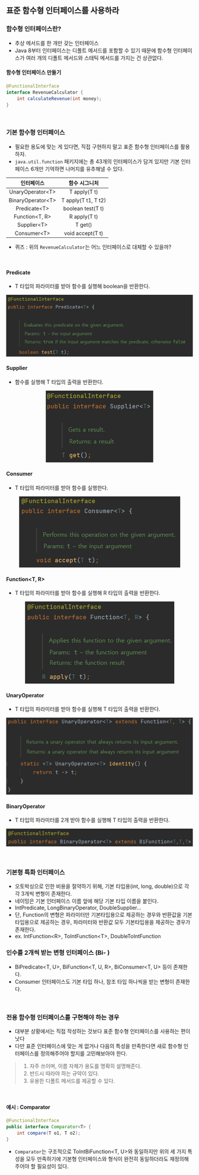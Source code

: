 ## 표준 함수형 인터페이스를 사용하라

### 함수형 인터페이스란?
- 추상 메서드를 한 개만 갖는 인터페이스
- Java 8부터 인터페이스는 디폴트 메서드를 포함할 수 있기 때문에 함수형 인터페이스가 여러 개의 디폴트 메서드와 스태틱 메서드를 가지는 건 상관없다.

#### 함수형 인터페이스 만들기
```java
@FunctionalInterface
interface RevenueCalculator {
    int calculateRevenue(int money);
}
```

<br>

### 기본 함수형 인터페이스
- 필요한 용도에 맞는 게 있다면, 직접 구현하지 말고 표준 함수형 인터페이스를 활용하자.
- `java.util.function` 패키지에는 총 43개의 인터페이스가 담겨 있지만 기본 인터페이스 6개만 기억하면 나머지를 유추해낼 수 있다.

|       인터페이스        |       함수 시그니처       |
|:------------------:|:-------------------:|
| UnaryOperator<T\>  |    T apply(T t)     |
| BinaryOperator<T\> | T apply(T t1, T t2) |
|   Predicate<T\>    |  boolean test(T t)  |
|  Function<T, R\>   |    R apply(T t)     |
|    Supplier<T\>    |       T get()       |
|    Consumer<T\>    |  void accept(T t)   |

- 퀴즈 : 위의 `RevenueCalculator`는 어느 인터페이스로 대체할 수 있을까?

<br>

#### Predicate<T>
- T 타입의 파라미터를 받아 함수를 실행해 boolean을 반환한다.
<p align="center">
<img src="./image/Predicate.PNG">
</p>

#### Supplier<T>
- 함수를 실행해 T 타입의 출력을 반환한다.
<p align="center">
<img src="./image/Supplier.PNG">
</p>

#### Consumer<T>
- T 타입의 파라미터를 받아 함수를 실행한다.
<p align="center">
<img src="./image/Consumer.PNG">
</p>

#### Function<T, R>
- T 타입의 파라미터를 받아 함수를 실행해 R 타입의 출력을 반환한다.
<p align="center">
<img src="./image/Function.PNG">
</p>

#### UnaryOperator<T>
- T 타입의 파라미터를 받아 함수를 실행해 T 타입의 출력을 반환한다.
<p align="center">
<img src="./image/UnaryOperator.PNG">
</p>

#### BinaryOperator<T>
- T 타입의 파라미터를 2개 받아 함수를 실행해 T 타입의 출력을 반환한다.
<p align="center">
<img src="./image/BinaryOperator.PNG">
</p>

<br>

### 기본형 특화 인터페이스
- 오토박싱으로 인한 비용을 절약하기 위해, 기본 타입용(int, long, double)으로 각각 3개씩 변형이 존재한다.
- 네이밍은 기본 인터페이스 이름 앞에 해당 기본 타입 이름을 붙인다.
- IntPredicate, LongBinaryOperator, DoubleSupplier...
- 단, Function의 변형은 파라미터만 기본타입용으로 제공하는 경우와 반환값을 기본타입용으로 제공하는 경우, 파라미터와 반환값 모두 기본타입용을 제공하는 경우가 존재한다.
- ex. IntFunction<R\>, ToIntFunction<T\>, DoubleToIntFunction

### 인수를 2개씩 받는 변형 인터페이스 (Bi- )
- BiPredicate<T, U>, BiFunction<T, U, R>, BiConsumer<T, U> 등이 존재한다.
- Consumer 인터페이스도 기본 타입 하나, 참조 타입 하나씩을 받는 변형이 존재한다.

<br>

### 전용 함수형 인터페이스를 구현해야 하는 경우
- 대부분 상황에서는 직접 작성하는 것보다 표준 함수형 인터페이스를 사용하는 편이 낫다
- 다만 표준 인터페이스에 맞는 게 없거나 다음의 특성을 만족한다면 새로 함수형 인터페이스를 정의해주어야 할지를 고민해보아야 한다.
> 1. 자주 쓰이며, 이름 자체가 용도를 명확히 설명해준다.
> 2. 반드시 따라야 하는 규약이 있다.
> 3. 유용한 디폴트 메서드를 제공할 수 있다.

<br>

#### 예시 : Comparator
```java
@FunctionalInterface
public interface Comparator<T> {
    int compare(T o1, T o2);
}
```

- `Comparator`는 구조적으로 ToIntBiFunction<T, U>와 동일하지만 위의 세 가지 특성을 모두 만족하기에 기본형 인터페이스와 형식이 완전히 동일하더라도 재정의해주어야 할 필요성이 있다.